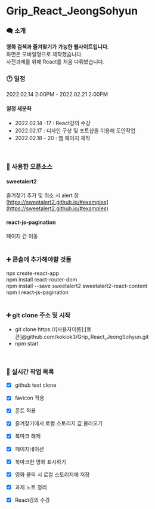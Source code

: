 # Grip_React_JeongSohyun

### 🗨 소개
**영화 검색과 즐겨찾기가 가능한 웹사이트입니다.**  
화면은 모바일형으로 제작했습니다.  
사전과제를 위해 React를 처음 다뤄봤습니다.  

### 🕐 일정
2022.02.14 2:00PM - 2022.02.21 2:00PM

#### 일정 세분화
- 2022.02.14 -17 : React강의 수강
- 2022.02.17 : 디자인 구상 및 포토샵을 이용해 도안작업
- 2022.02.18 - 20 : 웹 페이지 제작
<br>

### 🎁 사용한 오픈소스
#### sweetalert2 
즐겨찾기 추가 및 취소 시 alert 창  
[https://sweetalert2.github.io/#examples](https://sweetalert2.github.io/#examples)  
#### react-js-pagination
페이지 간 이동  
<br>

### ➕ 콘솔에 추가해야할 것들
npx create-react-app  
npm install react-router-dom  
npm install --save sweetalert2 sweetalert2-react-content  
npm i react-js-pagination  
<br>

### ➕ git clone 주소 및 시작
- git clone https://[사용자이름]:[토큰]@github.com/kokiok3/Grip_React_JeongSohyun.git  
- npm start
<br>

### 📜 실시간 작업 목록
- [x] github test clone 
- [x] favicon 적용
- [x] 폰트 적용
- [x] 즐겨찾기에서 로컬 스토리지 값 불러오기
- [x] 북마크 해제
- [x] 페이지네이션
- [x] 북마크한 영화 표시하기
- [x] 영화 클릭 시 로컬 스토리지에 저장
- [x] 과제 노트 정리
- [x] React강의 수강

